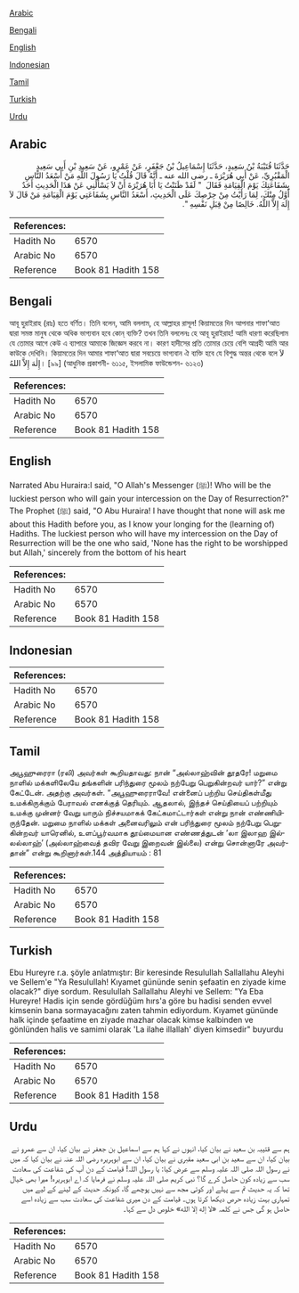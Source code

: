 [Arabic](#arabic)

[Bengali](#bengali)

[English](#english)

[Indonesian](#indonesian)

[Tamil](#tamil)

[Turkish](#turkish)

[Urdu](#urdu)

## Arabic


<div dir="rtl" lang="ar" style={{fontSize:'larger',backgroundColor:'#f8f9fa',padding:20}}>
حَدَّثَنَا قُتَيْبَةُ بْنُ سَعِيدٍ، حَدَّثَنَا إِسْمَاعِيلُ بْنُ جَعْفَرٍ، عَنْ عَمْرٍو، عَنْ سَعِيدِ بْنِ أَبِي سَعِيدٍ الْمَقْبُرِيِّ، عَنْ أَبِي هُرَيْرَةَ ـ رضى الله عنه ـ أَنَّهُ قَالَ قُلْتُ يَا رَسُولَ اللَّهِ مَنْ أَسْعَدُ النَّاسِ بِشَفَاعَتِكَ يَوْمَ الْقِيَامَةِ فَقَالَ ‏ "‏ لَقَدْ ظَنَنْتُ يَا أَبَا هُرَيْرَةَ أَنْ لاَ يَسْأَلَنِي عَنْ هَذَا الْحَدِيثِ أَحَدٌ أَوَّلُ مِنْكَ، لِمَا رَأَيْتُ مِنْ حِرْصِكَ عَلَى الْحَدِيثِ، أَسْعَدُ النَّاسِ بِشَفَاعَتِي يَوْمَ الْقِيَامَةِ مَنْ قَالَ لاَ إِلَهَ إِلاَّ اللَّهُ‏.‏ خَالِصًا مِنْ قِبَلِ نَفْسِهِ ‏"‏‏.‏
</div>
<div style={{backgroundColor:'#f8f9fa',padding:20, marginBottom: 10}}><table> <thead> <tr> <th>References:</th> <th></th> </tr> </thead> <tbody><tr><td>Hadith No</td><td>6570</td></tr><tr><td>Arabic No</td><td>6570</td></tr><tr><td>Reference</td><td>Book 81 Hadith 158</td></tr></tbody></table></div>

## Bengali


<div dir="ltr" lang="bn" style={{fontSize:'larger',backgroundColor:'#f8f9fa',padding:20}}>
আবূ হুরাইরাহ (রাঃ) হতে বর্ণিত। তিনি বলেন, আমি বললাম, হে আল্লাহর রাসূল! কিয়ামতের দিন আপনার শাফা‘আত দ্বারা সমস্ত মানুষ থেকে অধিক ভাগ্যবান হবে কোন্ ব্যক্তি? তখন তিনি বললেনঃ হে আবূ হুরাইরাহ! আমি ধারণা করেছিলাম যে তোমার আগে কেউ এ ব্যাপারে আমাকে জিজ্ঞেস করবে না। কারণ হাদীসের প্রতি তোমার চেয়ে বেশি আগ্রহী আমি আর কাউকে দেখিনি। কিয়ামতের দিন আমার শাফা‘আত দ্বারা সবচেয়ে ভাগ্যবান ঐ ব্যক্তি হবে যে বিশুদ্ধ অন্তর থেকে বলে لاَ إِلٰهَ إِلاَّ اللهُ। [৯৯] (আধুনিক প্রকাশনী- ৬১১৫, ইসলামিক ফাউন্ডেশন- ৬১২৩)
</div>
<div style={{backgroundColor:'#f8f9fa',padding:20, marginBottom: 10}}><table> <thead> <tr> <th>References:</th> <th></th> </tr> </thead> <tbody><tr><td>Hadith No</td><td>6570</td></tr><tr><td>Arabic No</td><td>6570</td></tr><tr><td>Reference</td><td>Book 81 Hadith 158</td></tr></tbody></table></div>

## English


<div dir="ltr" lang="en" style={{fontSize:'larger',backgroundColor:'#f8f9fa',padding:20}}>
Narrated Abu Huraira:I said, "O Allah's Messenger (ﷺ)! Who will be the luckiest person who will gain your intercession on the Day of Resurrection?" The Prophet (ﷺ) said, "O Abu Huraira! I have thought that none will ask me about this Hadith before you, as I know your longing for the (learning of) Hadiths. The luckiest person who will have my intercession on the Day of Resurrection will be the one who said, 'None has the right to be worshipped but Allah,' sincerely from the bottom of his heart
</div>
<div style={{backgroundColor:'#f8f9fa',padding:20, marginBottom: 10}}><table> <thead> <tr> <th>References:</th> <th></th> </tr> </thead> <tbody><tr><td>Hadith No</td><td>6570</td></tr><tr><td>Arabic No</td><td>6570</td></tr><tr><td>Reference</td><td>Book 81 Hadith 158</td></tr></tbody></table></div>

## Indonesian


<div dir="ltr" lang="id" style={{fontSize:'larger',backgroundColor:'#f8f9fa',padding:20}}>

</div>
<div style={{backgroundColor:'#f8f9fa',padding:20, marginBottom: 10}}><table> <thead> <tr> <th>References:</th> <th></th> </tr> </thead> <tbody><tr><td>Hadith No</td><td>6570</td></tr><tr><td>Arabic No</td><td>6570</td></tr><tr><td>Reference</td><td>Book 81 Hadith 158</td></tr></tbody></table></div>

## Tamil


<div dir="ltr" lang="ta" style={{fontSize:'larger',backgroundColor:'#f8f9fa',padding:20}}>
அபூஹுரைரா (ரலி) அவர்கள் கூறியதாவது: நான் “அல்லாஹ்வின் தூதரே! மறுமை நாளில் மக்களிலேயே தங்களின் பரிந்துரை மூலம் நற்பேறு பெறுகின்றவர் யார்?” என்று கேட்டேன். அதற்கு அவர்கள். “அபூஹுரைராவே! என்னைப் பற்றிய செய்திகள்மீது உமக்கிருக்கும் பேராவல் எனக்குத் தெரியும். ஆதலால், இந்தச் செய்தியைப் பற்றியும் உமக்கு முன்னர் வேறு யாரும் நிச்சயமாகக் கேட்கமாட்டார்கள் என்று நான் எண்ணியிருந்தேன். மறுமை நாளில் மக்கள் அனைவரிலும் என் பரிந்துரை மூலம் நற்பேறு பெறுகின்றவர் யாரெனில், உளப்பூர்வமாக தூய்மையான எண்ணத்துடன் ‘லா இலாஹ இல்லல்லாஹ்’ (அல்லாஹ்வைத் தவிர வேறு இறைவன் இல்லை) என்று சொன்னாரே அவர்தான்” என்று கூறினார்கள்.144 அத்தியாயம் : 81
</div>
<div style={{backgroundColor:'#f8f9fa',padding:20, marginBottom: 10}}><table> <thead> <tr> <th>References:</th> <th></th> </tr> </thead> <tbody><tr><td>Hadith No</td><td>6570</td></tr><tr><td>Arabic No</td><td>6570</td></tr><tr><td>Reference</td><td>Book 81 Hadith 158</td></tr></tbody></table></div>

## Turkish


<div dir="ltr" lang="tr" style={{fontSize:'larger',backgroundColor:'#f8f9fa',padding:20}}>
Ebu Hureyre r.a. şöyle anlatmıştır: Bir keresinde Resulullah Sallallahu Aleyhi ve Sellem'e "Ya Resulullah! Kıyamet gününde senin şefaatin en ziyade kime olacak?" diye sordum. Resulullah Sallallahu Aleyhi ve Sellem: "Ya Eba Hureyre! Hadis için sende gördüğüm hırs'a göre bu hadisi senden evvel kimsenin bana sormayacağını zaten tahmin ediyordum. Kıyamet gününde halk içinde şefaatime en ziyade mazhar olacak kimse kalbinden ve gönlünden halis ve samimi olarak 'La ilahe illallah' diyen kimsedir" buyurdu
</div>
<div style={{backgroundColor:'#f8f9fa',padding:20, marginBottom: 10}}><table> <thead> <tr> <th>References:</th> <th></th> </tr> </thead> <tbody><tr><td>Hadith No</td><td>6570</td></tr><tr><td>Arabic No</td><td>6570</td></tr><tr><td>Reference</td><td>Book 81 Hadith 158</td></tr></tbody></table></div>

## Urdu


<div dir="rtl" lang="ur" style={{fontSize:'larger',backgroundColor:'#f8f9fa',padding:20}}>
ہم سے قتیبہ بن سعید نے بیان کیا، انہوں نے کہا ہم سے اسماعیل بن جعفر نے بیان کیا، ان سے عمرو نے بیان کیا، ان سے سعید بن ابی سعید مقبری نے بیان کیا، ان سے ابوہریرہ رضی اللہ عنہ نے بیان کیا کہ میں نے رسول اللہ صلی اللہ علیہ وسلم سے عرض کیا: یا رسول اللہ! قیامت کے دن آپ کی شفاعت کی سعادت سب سے زیادہ کون حاصل کرے گا؟ نبی کریم صلی اللہ علیہ وسلم نے فرمایا کہ اے ابوہریرہ! میرا بھی خیال تھا کہ یہ حدیث تم سے پہلے اور کوئی مجھ سے نہیں پوچھے گا، کیونکہ حدیث کے لینے کے لیے میں تمہاری بہت زیادہ حرص دیکھا کرتا ہوں۔ قیامت کے دن میری شفاعت کی سعادت سب سے زیادہ اسے حاصل ہو گی جس نے کلمہ «لا إله إلا الله» خلوص دل سے کہا۔
</div>
<div style={{backgroundColor:'#f8f9fa',padding:20, marginBottom: 10}}><table> <thead> <tr> <th>References:</th> <th></th> </tr> </thead> <tbody><tr><td>Hadith No</td><td>6570</td></tr><tr><td>Arabic No</td><td>6570</td></tr><tr><td>Reference</td><td>Book 81 Hadith 158</td></tr></tbody></table></div>